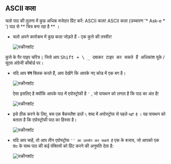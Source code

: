 ## ASCII कला

चलो पाठ की तुलना में कुछ अधिक मजेदार प्रिंट करें: ASCII कला! ASCII कला (उच्चारण '* Ask-e * ') पाठ से ** चित्र बना रहा है ** ।

+ चलो अपने कार्यक्रम में कुछ कला जोड़ते हैं - एक कुत्ते की तस्वीर!
    
    ![स्क्रीनशॉट](images/me-dog.png)

कुत्ते के पैर पाइप चरित्र ` | ` जिसे आप <kbd> Shift + \ _ दबाकर टाइप कर सकते हैं </kbd> अधिकांश यूके / यूएस अंग्रेजी कीबोर्ड पर।

+ यदि आप **रन** क्लिक करते हैं, आप देखेंगे कि आपके नए कोड में एक बग है।
    
    ![स्क्रीनशॉट](images/me-dog-bug.png)
    
    ऐसा इसलिए है क्योंकि आपके पाठ में एपोस्ट्रोफी है ` ' ` , जो पायथन को लगता है कि पाठ का अंत है!
    
    ![स्क्रीनशॉट](images/me-dog-quote.png)

+ इसे ठीक करने के लिए, बस एक बैकस्लैश डालें ` \ ` शब्द में अपोस्ट्रोफ से पहले ` यहाँ है ` । यह पायथन को बताता है कि एपोस्ट्रोफी पाठ का हिस्सा है।
    
    ![स्क्रीनशॉट](images/me-dog-bug-fix.png)

+ यदि आप चाहें, तो आप तीन एपोस्ट्रोफ ` '' का उपयोग कर सकते हैं ` एक के बजाय, जो आपको एक ` प्रिंट` के साथ पाठ की कई पंक्तियों को प्रिंट करने की अनुमति देता है:
    
    ![स्क्रीनशॉट](images/me-dog-triple-quote.png)